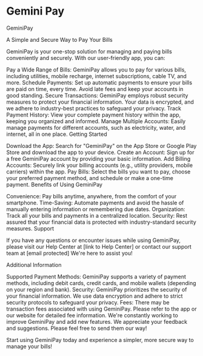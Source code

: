 # Gemini Pay

GeminiPay

A Simple and Secure Way to Pay Your Bills

GeminiPay is your one-stop solution for managing and paying bills conveniently and securely. With our user-friendly app, you can:

Pay a Wide Range of Bills: GeminiPay allows you to pay for various bills, including utilities, mobile recharge, internet subscriptions, cable TV, and more.
Schedule Payments: Set up automatic payments to ensure your bills are paid on time, every time. Avoid late fees and keep your accounts in good standing.
Secure Transactions: GeminiPay employs robust security measures to protect your financial information. Your data is encrypted, and we adhere to industry-best practices to safeguard your privacy.
Track Payment History: View your complete payment history within the app, keeping you organized and informed.
Manage Multiple Accounts: Easily manage payments for different accounts, such as electricity, water, and internet, all in one place.
Getting Started

Download the App: Search for "GeminiPay" on the App Store or Google Play Store and download the app to your device.
Create an Account: Sign up for a free GeminiPay account by providing your basic information.
Add Billing Accounts: Securely link your billing accounts (e.g., utility providers, mobile carriers) within the app.
Pay Bills: Select the bills you want to pay, choose your preferred payment method, and schedule or make a one-time payment.
Benefits of Using GeminiPay

Convenience: Pay bills anytime, anywhere, from the comfort of your smartphone.
Time-Saving: Automate payments and avoid the hassle of manually entering information or remembering due dates.
Organization: Track all your bills and payments in a centralized location.
Security: Rest assured that your financial data is protected with industry-standard security measures.
Support

If you have any questions or encounter issues while using GeminiPay, please visit our Help Center at [link to Help Center] or contact our support team at [email protected] We're here to assist you!

Additional Information

Supported Payment Methods: GeminiPay supports a variety of payment methods, including debit cards, credit cards, and mobile wallets (depending on your region and bank).
Security: GeminiPay prioritizes the security of your financial information. We use data encryption and adhere to strict security protocols to safeguard your privacy.
Fees: There may be transaction fees associated with using GeminiPay. Please refer to the app or our website for detailed fee information.
We're constantly working to improve GeminiPay and add new features. We appreciate your feedback and suggestions. Please feel free to send them our way!

Start using GeminiPay today and experience a simpler, more secure way to manage your bills!
